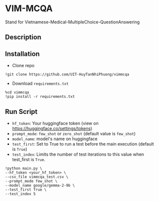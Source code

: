 # VIM-MCQA
Stand for Vietnamese-Medical-MultipleChoice-QuestionAnswering

## Description
## Installation
- Clone repo
```
!git clone https://github.com/UIT-HuyTanNhiPhuong/vimmcqa
```
- Download `requirements.txt`
```
%cd vimmcqa
!pip install -r requirements.txt
```
## Run Script

- `hf_token`: Your huggingface token (view on https://huggingface.co/settings/tokens)
- `prompt_mode`: `few_shot` or `zero_shot` (default value is `few_shot`)
- `model_name`: model's name on huggingface
- `test_first`: Set to True to run a test before the main execution (default is `True`)
- `test_index`: Limits the number of test iterations to this value when test_first is `True`.
```
!python main.py \
--hf_token <your_hf_token> \
--csv_file vimmcqa_test.csv \
--prompt_mode few_shot \
--model_name google/gemma-2-9b \
--test_first True \
--test_index 5
```


